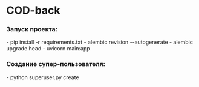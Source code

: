 # COD-back
 
<h3>Запуск проекта:</h3>
- pip install -r requirements.txt
- alembic revision --autogenerate
- alembic upgrade head
- uvicorn main:app

<h3>Создание супер-пользователя:</h3>
- python superuser.py create


